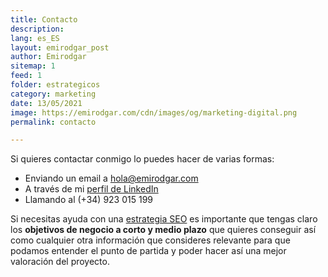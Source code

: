 ```yaml
---
title: Contacto
description: 
lang: es_ES
layout: emirodgar_post
author: Emirodgar
sitemap: 1
feed: 1
folder: estrategicos
category: marketing
date: 13/05/2021
image: https://emirodgar.com/cdn/images/og/marketing-digital.png
permalink: contacto

---
```


Si quieres contactar conmigo lo puedes hacer de varias formas:

 - Enviando un email a hola@emirodgar.com
 - A través de mi [perfil de LinkedIn](https://es.linkedin.com/in/emirodgar)
 - Llamando al (+34) 923 015 199

Si necesitas ayuda con una [estrategia SEO](estrategia-seo) es importante que tengas claro los **objetivos de negocio a corto y medio plazo** que quieres conseguir así como cualquier otra información que consideres relevante para que podamos entender el punto de partida y poder hacer así una mejor valoración del proyecto.
<!--stackedit_data:
eyJoaXN0b3J5IjpbMTM0NDMyMjk5OSwyMDMyMjYzNjU5XX0=
-->